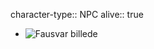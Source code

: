 character-type:: NPC
alive:: true

- ![Fausvar billede](https://i.pinimg.com/originals/a7/45/c1/a745c12c618fe08ecfb6ad83014ee8cd.jpg)